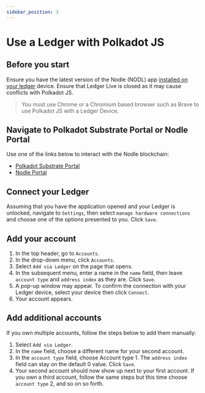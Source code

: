 ```yaml
---
sidebar_position: 3
---
```


# Use a Ledger with Polkadot JS

## Before you start
Ensure you have the latest version of the Nodle (NODL) app [installed on your ledger](../ledger/introduction) device. Ensure that Ledger Live is closed as it may cause conflicts with Polkadot JS.

> You must use Chrome or a Chromium based browser such as Brave to use Polkadot JS with a Ledger Device.

## Navigate to Polkadot Substrate Portal or Nodle Portal
Use one of the links below to interact with the Nodle blockchain:
- [Polkadot Substrate Portal](https://polkadot.js.org/apps/?rpc=wss%3A%2F%2Fnodle-parachain.api.onfinality.io%2Fpublic-ws#/explorer)
- [Nodle Portal](https://nodleprotocol.io/?rpc=wss%3A%2F%2Fnodle-parachain.api.onfinality.io%2Fpublic-ws#/explorer)

## Connect your Ledger
Assuming that you have the application opened and your Ledger is unlocked, navigate to `Settings`, then select `manage hardware connections` and choose one of the options presented to you. Click `Save`.

## Add your account
1. In the top header, go to `Accounts`.
2. In the drop-down menu, click `Accounts`.
3. Select `Add via Ledger` on the page that opens.
4. In the subsequent menu, enter a name in the `name` field, then leave `account type` and `address index` as they are. Click `Save`.
5. A pop-up window may appear. To confirm the connection with your Ledger device, select your device then click `Connect`.
6. Your account appears.

## Add additional accounts
If you own multiple accounts, follow the steps below to add them manually:
1. Select `Add via Ledger`.
3. In the `name` field, choose a different name for your second account.
3. In the `account type` field, choose Account type 1. The `address index` field can stay on the default 0 value. Click `Save`.
4. Your second account should now show up next to your first account. If you own a third account, follow the same steps but this time choose `account type` 2, and so on so forth.